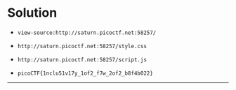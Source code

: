 # Solution

- `view-source:http://saturn.picoctf.net:58257/`
- `http://saturn.picoctf.net:58257/style.css`
- `http://saturn.picoctf.net:58257/script.js`

- `picoCTF{1nclu51v17y_1of2_f7w_2of2_b8f4b022}`

---
